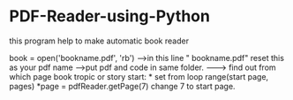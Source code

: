 # PDF-Reader-using-Python
this program help to make automatic book reader

book = open('bookname.pdf', 'rb')
-->in this line " bookname.pdf" reset this as your pdf name
-->put pdf and code in same folder.
---> find out from which page book tropic or story start:
     * set from loop range(start page, pages)
     *page = pdfReader.getPage(7) change 7 to start page.

